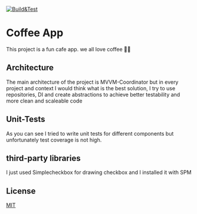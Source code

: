 [![Build&Test](https://github.com/amirtutunchi/coffeeapp/actions/workflows/ios.yml/badge.svg?branch=main)](https://github.com/amirtutunchi/coffeeapp/actions/workflows/ios.yml)
# Coffee App
This project is a fun cafe app. we all love coffee 🤘🏻

## Architecture
The main architecture of the project is MVVM-Coordinator but in every project and context I would think what is the best solution, I try to use repositories, DI and create abstractions to achieve better testability and more clean and scaleable code

## Unit-Tests
As you can see I tried to write unit tests for different components but unfortunately test coverage is not high. 

## third-party libraries
I just used Simplecheckbox for drawing checkbox and I installed it with SPM

## License
[MIT](https://choosealicense.com/licenses/mit/)
